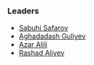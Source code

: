 ### Leaders
* [Sabuhi Safarov](mailto:sabuhi.safarov@owasp.org)
* [Aghadadash Guliyev](mailto:dadash.guliyev@owasp.org)
* [Azar Alili](mailto:azar.alili@owasp.org)
* [Rashad Aliyev](mailto:rashad.aliyev1@owasp.org)
